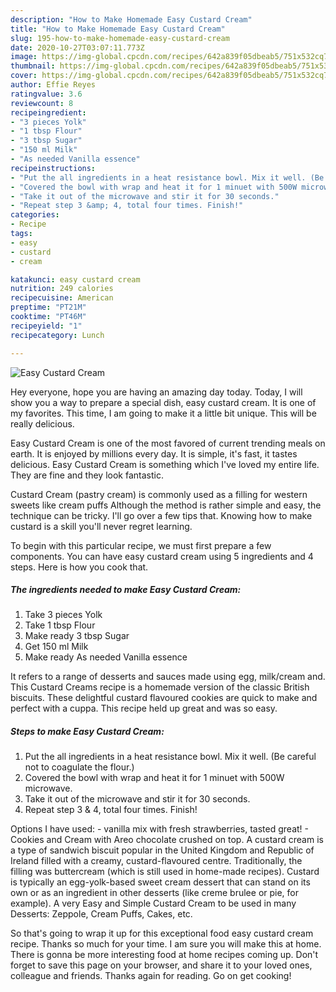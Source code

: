 ```yaml
---
description: "How to Make Homemade Easy Custard Cream"
title: "How to Make Homemade Easy Custard Cream"
slug: 195-how-to-make-homemade-easy-custard-cream
date: 2020-10-27T03:07:11.773Z
image: https://img-global.cpcdn.com/recipes/642a839f05dbeab5/751x532cq70/easy-custard-cream-recipe-main-photo.jpg
thumbnail: https://img-global.cpcdn.com/recipes/642a839f05dbeab5/751x532cq70/easy-custard-cream-recipe-main-photo.jpg
cover: https://img-global.cpcdn.com/recipes/642a839f05dbeab5/751x532cq70/easy-custard-cream-recipe-main-photo.jpg
author: Effie Reyes
ratingvalue: 3.6
reviewcount: 8
recipeingredient:
- "3 pieces Yolk"
- "1 tbsp Flour"
- "3 tbsp Sugar"
- "150 ml Milk"
- "As needed Vanilla essence"
recipeinstructions:
- "Put the all ingredients in a heat resistance bowl. Mix it well. (Be careful not to coagulate the flour.)"
- "Covered the bowl with wrap and heat it for 1 minuet with 500W microwave."
- "Take it out of the microwave and stir it for 30 seconds."
- "Repeat step 3 &amp; 4, total four times. Finish!"
categories:
- Recipe
tags:
- easy
- custard
- cream

katakunci: easy custard cream 
nutrition: 249 calories
recipecuisine: American
preptime: "PT21M"
cooktime: "PT46M"
recipeyield: "1"
recipecategory: Lunch

---
```



![Easy Custard Cream](https://img-global.cpcdn.com/recipes/642a839f05dbeab5/751x532cq70/easy-custard-cream-recipe-main-photo.jpg)

Hey everyone, hope you are having an amazing day today. Today, I will show you a way to prepare a special dish, easy custard cream. It is one of my favorites. This time, I am going to make it a little bit unique. This will be really delicious.

Easy Custard Cream is one of the most favored of current trending meals on earth. It is enjoyed by millions every day. It is simple, it's fast, it tastes delicious. Easy Custard Cream is something which I've loved my entire life. They are fine and they look fantastic.

Custard Cream (pastry cream) is commonly used as a filling for western sweets like cream puffs Although the method is rather simple and easy, the technique can be tricky. I&#39;ll go over a few tips that. Knowing how to make custard is a skill you&#39;ll never regret learning.


To begin with this particular recipe, we must first prepare a few components. You can have easy custard cream using 5 ingredients and 4 steps. Here is how you cook that.

<!--inarticleads1-->

##### The ingredients needed to make Easy Custard Cream:

1. Take 3 pieces Yolk
1. Take 1 tbsp Flour
1. Make ready 3 tbsp Sugar
1. Get 150 ml Milk
1. Make ready As needed Vanilla essence


It refers to a range of desserts and sauces made using egg, milk/cream and. This Custard Creams recipe is a homemade version of the classic British biscuits. These delightful custard flavoured cookies are quick to make and perfect with a cuppa. This recipe held up great and was so easy. 

<!--inarticleads2-->

##### Steps to make Easy Custard Cream:

1. Put the all ingredients in a heat resistance bowl. Mix it well. (Be careful not to coagulate the flour.)
1. Covered the bowl with wrap and heat it for 1 minuet with 500W microwave.
1. Take it out of the microwave and stir it for 30 seconds.
1. Repeat step 3 &amp; 4, total four times. Finish!


Options I have used: - vanilla mix with fresh strawberries, tasted great! - Cookies and Cream with Areo chocolate crushed on top. A custard cream is a type of sandwich biscuit popular in the United Kingdom and Republic of Ireland filled with a creamy, custard-flavoured centre. Traditionally, the filling was buttercream (which is still used in home-made recipes). Custard is typically an egg-yolk-based sweet cream dessert that can stand on its own or as an ingredient in other desserts (like creme brulee or pie, for example). A very Easy and Simple Custard Cream to be used in many Desserts: Zeppole, Cream Puffs, Cakes, etc. 

So that's going to wrap it up for this exceptional food easy custard cream recipe. Thanks so much for your time. I am sure you will make this at home. There is gonna be more interesting food at home recipes coming up. Don't forget to save this page on your browser, and share it to your loved ones, colleague and friends. Thanks again for reading. Go on get cooking!

